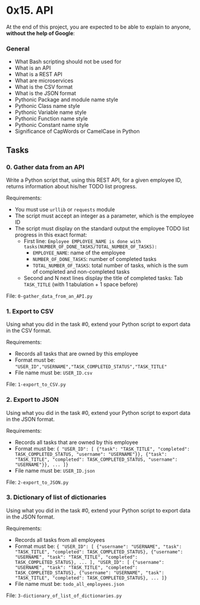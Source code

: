 <h1>0x15. API</h1>
<p>At the end of this project, you are expected to be able to explain to anyone, <strong>without the help of Google</strong>:</p>

<h3>General</h3>

<ul>
<li>What Bash scripting should not be used for</li>
<li>What is an API</li>
<li>What is a REST API</li>
<li>What are microservices</li>
<li>What is the CSV format</li>
<li>What is the JSON format</li>
<li>Pythonic Package and module name style</li>
<li>Pythonic Class name style</li>
<li>Pythonic Variable name style</li>
<li>Pythonic Function name style</li>
<li>Pythonic Constant name style</li>
<li>Significance of CapWords or CamelCase in Python</li>
</ul>
<h2>Tasks</h2>
  <h3>
    0. Gather data from an API
  </h3>
  <p>Write a Python script that, using this REST API, for a given employee ID, returns information about his/her TODO list progress.</p>
<p>Requirements:</p>
<ul>
<li>You must use <code>urllib</code> or <code>requests</code> module</li>
<li>The script must accept an integer as a parameter, which is the employee ID</li>
<li>The script must display on the standard output the employee TODO list progress in this exact format:
<ul>
<li>First line: <code>Employee EMPLOYEE_NAME is done with tasks(NUMBER_OF_DONE_TASKS/TOTAL_NUMBER_OF_TASKS):</code>
<ul>
<li><code>EMPLOYEE_NAME</code>: name of the employee</li>
<li><code>NUMBER_OF_DONE_TASKS</code>: number of completed tasks</li>
<li><code>TOTAL_NUMBER_OF_TASKS</code>: total number of tasks, which is the sum of completed and non-completed tasks</li>
</ul></li>
<li>Second and N next lines display the title of completed tasks: Tab <code>TASK_TITLE</code> (with 1 tabulation + 1 space before)</li>
</ul></li>
</ul>
        <p>File: <code>0-gather_data_from_an_API.py</code></p>
  <h3>
    1. Export to CSV
  </h3>
  <p>Using what you did in the task #0, extend your Python script to export data in the CSV format.</p>
<p>Requirements:</p>
<ul>
<li>Records all tasks that are owned by this employee</li>
<li>Format must be: <code>&quot;USER_ID&quot;,&quot;USERNAME&quot;,&quot;TASK_COMPLETED_STATUS&quot;,&quot;TASK_TITLE&quot;</code></li>
<li>File name must be: <code>USER_ID.csv</code></li>
</ul>
        <p>File: <code>1-export_to_CSV.py</code></p>
  <h3>
    2. Export to JSON
  </h3>
  <p>Using what you did in the task #0, extend your Python script to export data in the JSON format.</p>
<p>Requirements:</p>
<ul>
<li>Records all tasks that are owned by this employee</li>
<li>Format must be: <code>{ &quot;USER_ID&quot;: [ {&quot;task&quot;: &quot;TASK_TITLE&quot;, &quot;completed&quot;: TASK_COMPLETED_STATUS, &quot;username&quot;: &quot;USERNAME&quot;}}, {&quot;task&quot;: &quot;TASK_TITLE&quot;, &quot;completed&quot;: TASK_COMPLETED_STATUS, &quot;username&quot;: &quot;USERNAME&quot;}}, ... ]}</code></li>
<li>File name must be: <code>USER_ID.json</code></li>
</ul>
        <p>File: <code>2-export_to_JSON.py</code></p>
  <h3>
    3. Dictionary of list of dictionaries
  </h3>
  <p>Using what you did in the task #0, extend your Python script to export data in the JSON format.</p>
<p>Requirements:</p>
<ul>
<li>Records all tasks from all employees</li>
<li>Format must be: <code>{ &quot;USER_ID&quot;: [ {&quot;username&quot;: &quot;USERNAME&quot;, &quot;task&quot;: &quot;TASK_TITLE&quot;, &quot;completed&quot;: TASK_COMPLETED_STATUS}, {&quot;username&quot;: &quot;USERNAME&quot;, &quot;task&quot;: &quot;TASK_TITLE&quot;, &quot;completed&quot;: TASK_COMPLETED_STATUS}, ... ], &quot;USER_ID&quot;: [ {&quot;username&quot;: &quot;USERNAME&quot;, &quot;task&quot;: &quot;TASK_TITLE&quot;, &quot;completed&quot;: TASK_COMPLETED_STATUS}, {&quot;username&quot;: &quot;USERNAME&quot;, &quot;task&quot;: &quot;TASK_TITLE&quot;, &quot;completed&quot;: TASK_COMPLETED_STATUS}, ... ]}</code></li>
<li>File name must be: <code>todo_all_employees.json</code></li>
</ul>
        <p>File: <code>3-dictionary_of_list_of_dictionaries.py</code></p>
